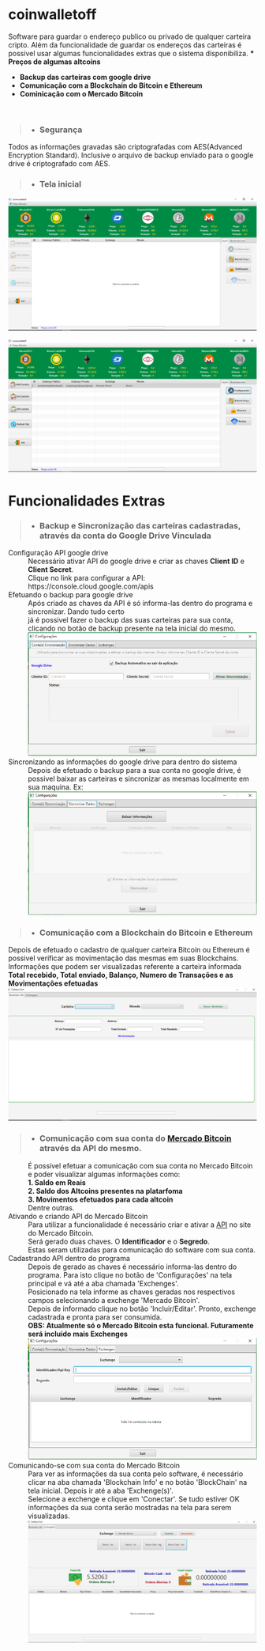 # coinwalletoff
Software para guardar o endereço publico ou privado de qualquer carteira cripto.
Além da funcionalidade de guardar os endereços das carteiras é possivel usar algumas funcionalidades extras
que o sistema disponibiliza.
<b>* Preços de algumas altcoins <br>
* Backup das carteiras com google drive<br>
* Comunicação com a Blockchain do Bitcoin e Ethereum<br>
* Cominicação com o Mercado Bitcoin</b>
<br>

> * ### Segurança
Todos as informações gravadas são criptografadas com AES(Advanced Encryption Standard).
Inclusive o arquivo de backup enviado para o google drive é criptografado com AES.

> * ### Tela inicial
 

![alt text][logo1]

   [logo1]: https://github.com/cassiolorenzett/coinwalletoff/blob/master/screenshots/walletimg1.png 


![alt text][logo2]

   [logo2]: https://github.com/cassiolorenzett/coinwalletoff/blob/master/screenshots/walletimg2.png



# Funcionalidades Extras

> * ### Backup e Sincronização das carteiras cadastradas, através da conta do Google Drive Vinculada

<dl> 
  <dt>Configuração API google drive</dt>
  <dd>
   Necessário ativar API do google drive e criar as chaves <b>Client ID</b> e <b>Client Secret</b>.
   <br>
   Clique no link para configurar a API:  https://console.cloud.google.com/apis
  </dd>  
    
  <dt>Efetuando o backup para google drive</dt>
  <dd>
   Após criado as chaves da API é só informa-las dentro do programa e sincronizar. Dando tudo certo 
   <br>
   já é possivel fazer o backup das suas carteiras para sua conta, clicando no botão de backup presente 
   na tela inicial do mesmo.
   
   <img src="https://github.com/cassiolorenzett/coinwalletoff/blob/master/screenshots/walletimg3.png">
   </dd>
   
  <dt>Sincronizando as informações do google drive para dentro do sistema</dt>
  <dd>
   Depois de efetuado o backup para a sua conta no google drive, é possivel baixar as carteiras e sincronizar as mesmas localmente
   em sua maquina.
   Ex:
   <img src="https://github.com/cassiolorenzett/coinwalletoff/blob/master/screenshots/walletimg4.png">

   </dd>
</dl>

> * ### Comunicação com a **Blockchain** do Bitcoin e Ethereum
 <dl> 
   Depois de efetuado o cadastro de qualquer carteira Bitcoin ou Ethereum é possivel verificar as movimentação das mesmas em suas 
   Blockchains. 
   <br>
   Informações que podem ser visualizadas referente a carteira informada
   <br>
   <b>Total recebido, Total enviado, Balanço, Numero de Transações e as Movimentações efetuadas </b>
   <img src="https://github.com/cassiolorenzett/coinwalletoff/blob/master/screenshots/walletimg6.png">
  <dd>
 </dl>
 
 > * ### Comunicação com sua conta do [Mercado Bitcoin](https://www.mercadobitcoin.com.br/) através da API do mesmo.
 <dl> 
  <dd>
   É possivel efetuar a comunicação com sua conta no Mercado Bitcoin e poder visualizar algumas informações como:<br>
   <b>1. Saldo em Reais<br>
      2. Saldo dos Altcoins presentes na platarfoma<br>
      3. Movimentos efetuados para cada altcoin</b><br>
   Dentre outras.
   </dd>
  
   <dt>Ativando e criando API do Mercado Bitcoin</dt>
   <dd>
   Para utilizar a funcionalidade é necessário criar e ativar a <a href="https://www.mercadobitcoin.com.br/trade-api/configuracoes/">API</a> no site do Mercado Bitcoin.<br>
   Será gerado duas chaves. O <b>Identificador</b> e o <b>Segredo</b>.
   <br> Estas seram utilizadas para comunicação do software com sua conta. 
   </dd>
   
   <dt>Cadastrando API dentro do programa</dt>
   <dd>
    Depois de gerado as chaves é necessário informa-las dentro do programa. Para isto clique no botão de 'Configurações' na tela
   principal e vá até a aba chamada 'Exchenges'.<br>
   Posicionado na tela informe as chaves geradas nos respectivos campos selecionando a exchenge 'Mercado Bitcoin'. <br>
   Depois de informado clique no botão 'Incluir/Editar'. Pronto, exchenge cadastrada e pronta para ser consumida.
   <br>
  <b>OBS: Atualmente só o Mercado Bitcoin esta funcional. Futuramente será incluido mais Exchenges</b>
 <img src="https://github.com/cassiolorenzett/coinwalletoff/blob/master/screenshots/walletimg5.png">
   </dd>
 
 <dt>Comunicando-se com sua conta do Mercado Bitcoin</dt>
   <dd>
    Para ver as informações da sua conta pelo software, é necessário clicar na aba chamada 'Blockchain Info' e no botão 'BlockChain' na   tela inicial. Depois ir até a aba 'Exchenge(s)'. 
   <br>
    Selecione a exchenge e clique em 'Conectar'. Se tudo estiver OK informações da sua conta serão mostradas na tela para serem visualizadas.
 <img src="https://github.com/cassiolorenzett/coinwalletoff/blob/master/screenshots/walletimg8.png">
   </dd>
   
  </dl>




